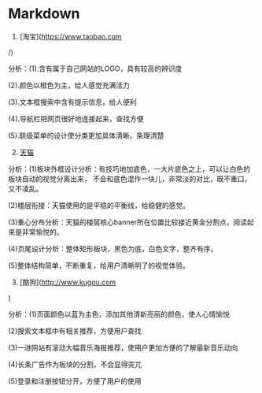 # Markdown
1. [淘宝](https://www.taobao.com 

/)

分析：(1).含有属于自己网站的LOGO，具有较高的辨识度

(2).颜色以橙色为主，给人感觉充满活力

(3).文本框搜索中含有提示信息，给人便利

(4).导航栏把网页很好地连接起来，查找方便

(5).联级菜单的设计使分类更加具体清晰，条理清楚

2. [天猫](https://www.tmall.com/?ali_trackid=2:mm_26632258_3504122_55934697:1495009492_2k6_1435892228&upsid=0f756c02e25a1320b6c60d353cfdb3a9&clk1=0f756c02e25a1320b6c60d353cfdb3a9)

分析：(1)板块外框设计分析：有技巧地加底色，一大片底色之上，可以让白色的板块自动的视觉分离出来，
不会和底色混作一块儿，非常淡的对比，既不重口，又不凌乱。

(2)楼层衔接：天猫使用的是平稳的平衡线，给稳健的感觉。

(3)重心分布分析：天猫的楼层核心banner所在位置比较接近黄金分割点，阅读起来是非常愉悦的。

(4)页尾设计分析：整体矩形板块，黑色为底，白色文字，整齐有序。

(5)整体结构简单，不断重复，给用户清晰明了的视觉体验。

3. [酷狗](http://www.kugou.com 

 

)

分析：(1)页面颜色以蓝为主色，添加其他清新亮丽的颜色，使人心情愉悦

(2)搜索文本框中有相关推荐，方便用户查找

(3)一进网站有滚动大幅音乐海报推荐，使用户更加方便的了解最新音乐动向

(4)长条广告作为板块的分割，不会显得突兀

(5)登录和注册按钮分开，方便了用户的使用
